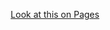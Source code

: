 <p align='center'>
  <a href='https://sevensuii.github.io/holamundo/FrontEnd/jQuery/3_filmsWithDomJQUERY/' target='_blank'>Look at this on Pages</a>
</p>
